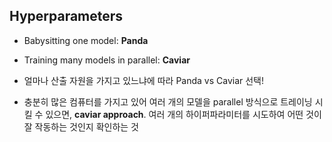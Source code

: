 ## Hyperparameters

- Babysitting one model: **Panda**

- Training many models in parallel: **Caviar**

- 얼마나 산출 자원을 가지고 있느냐에 따라 Panda vs Caviar 선택!

- 충분히 많은 컴퓨터를 가지고 있어 여러 개의 모델을 parallel 방식으로 트레이닝 시킬 수 있으면, **caviar approach**. 여러 개의 하이퍼파라미터를 시도하여 어떤 것이 잘 작동하는 것인지 확인하는 것

  
